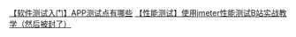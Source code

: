 [【软件测试入门】APP测试点有哪些](https://www.bilibili.com/video/BV1ZZ4y1C7jw)
[【性能测试】使用jmeter性能测试B站实战教学（然后被封了）](https://www.bilibili.com/video/BV1MF411j7LE)
